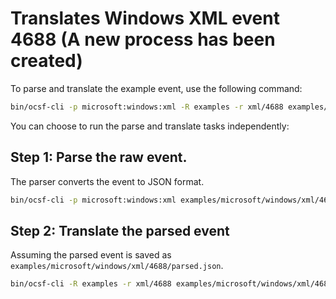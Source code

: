 # Translates Windows XML event 4688 (A new process has been created)

To parse and translate the example event, use the following command:
```bash
bin/ocsf-cli -p microsoft:windows:xml -R examples -r xml/4688 examples/microsoft/windows/xml/4688/raw.xml
```

You can choose to run the parse and translate tasks independently:

## Step 1: Parse the raw event.
The parser converts the event to JSON format.
```bash
bin/ocsf-cli -p microsoft:windows:xml examples/microsoft/windows/xml/4688/raw.xml
```

## Step 2: Translate the parsed event
Assuming the parsed event is saved as `examples/microsoft/windows/xml/4688/parsed.json`.

```bash
bin/ocsf-cli -R examples -r xml/4688 examples/microsoft/windows/xml/4688/parsed.json
```
